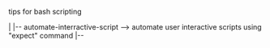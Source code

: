 tips for bash scripting


|
|-- automate-interractive-script --> automate user interactive scripts using "expect" command
|--


